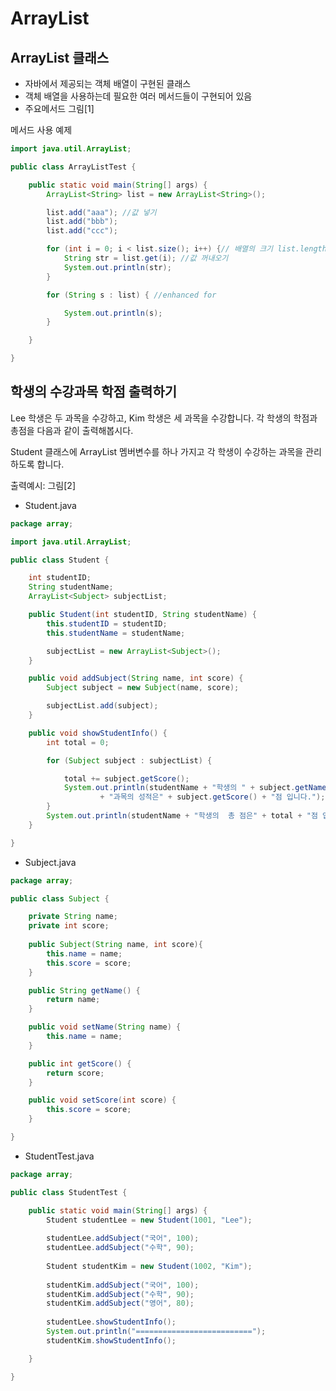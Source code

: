 # ArrayList
## ArrayList 클래스
- 자바에서 제공되는 객체 배열이 구현된 클래스
- 객체 배열을 사용하는데 필요한 여러 메서드들이 구현되어 있음
- 주요메서드
그림[1]

메서드 사용 예제

```java
import java.util.ArrayList;

public class ArrayListTest {

	public static void main(String[] args) {
		ArrayList<String> list = new ArrayList<String>();

		list.add("aaa"); //값 넣기
		list.add("bbb");
		list.add("ccc");

		for (int i = 0; i < list.size(); i++) {// 배열의 크기 list.length와 다르다. 
			String str = list.get(i); //값 꺼내오기
			System.out.println(str);
		}

		for (String s : list) { //enhanced for

			System.out.println(s);
		}

	}

}
```

## 학생의 수강과목 학점 출력하기
Lee 학생은 두 과목을 수강하고, Kim 학생은 세 과목을 수강합니다. 각 학생의 학점과 총점을 다음과 같이 출력해봅시다.

Student  클래스에 ArrayList 멤버변수를 하나 가지고 각 학생이 수강하는 과목을 관리 하도록 합니다.

출력예시:
그림[2]

- Student.java

```java
package array;

import java.util.ArrayList;

public class Student {

	int studentID;
	String studentName;
	ArrayList<Subject> subjectList;

	public Student(int studentID, String studentName) {
		this.studentID = studentID;
		this.studentName = studentName;

		subjectList = new ArrayList<Subject>();
	}

	public void addSubject(String name, int score) {
		Subject subject = new Subject(name, score);

		subjectList.add(subject);
	}

	public void showStudentInfo() {
		int total = 0;

		for (Subject subject : subjectList) {

			total += subject.getScore();
			System.out.println(studentName + "학생의 " + subject.getName()
					+ "과목의 성적은" + subject.getScore() + "점 입니다.");
		}
		System.out.println(studentName + "학생의  총 점은" + total + "점 입니다.");
	}

}

```

- Subject.java

```java
package array;

public class Subject {

	private String name;
	private int score;
	
	public Subject(String name, int score){
		this.name = name;
		this.score = score;
	}

	public String getName() {
		return name;
	}

	public void setName(String name) {
		this.name = name;
	}

	public int getScore() {
		return score;
	}

	public void setScore(int score) {
		this.score = score;
	}

}

```

- StudentTest.java

```java
package array;

public class StudentTest {

	public static void main(String[] args) {
		Student studentLee = new Student(1001, "Lee");
		
		studentLee.addSubject("국어", 100);
		studentLee.addSubject("수학", 90);
		
		Student studentKim = new Student(1002, "Kim");
		
		studentKim.addSubject("국어", 100);
		studentKim.addSubject("수학", 90);
		studentKim.addSubject("영어", 80);
		
		studentLee.showStudentInfo();
		System.out.println("==========================");
		studentKim.showStudentInfo();

	}

}

```